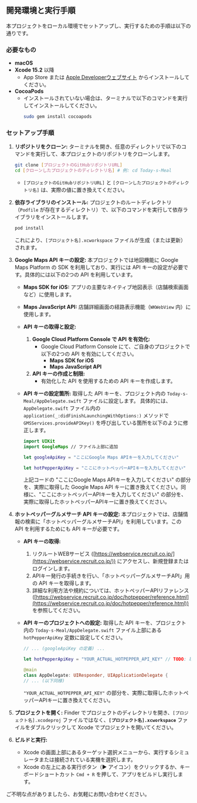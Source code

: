  ## 開発環境と実行手順

本プロジェクトをローカル環境でセットアップし、実行するための手順は以下の通りです。

### 必要なもの

*   **macOS**
*   **Xcode 15.2** 以降
    *   App Store または [Apple Developerウェブサイト](https://developer.apple.com/jp/xcode/) からインストールしてください。
*   **CocoaPods**
    *   インストールされていない場合は、ターミナルで以下のコマンドを実行してインストールしてください。
        ```bash
        sudo gem install cocoapods
        ```

### セットアップ手順

1.  **リポジトリをクローン:**
    ターミナルを開き、任意のディレクトリで以下のコマンドを実行して、本プロジェクトのリポジトリをクローンします。
    ```bash
    git clone [プロジェクトのGitHubリポジトリURL]
    cd [クローンしたプロジェクトのディレクトリ名] # 例: cd Today-s-Meal
    ```
    *   `[プロジェクトのGitHubリポジトリURL]` と `[クローンしたプロジェクトのディレクトリ名]` は、実際の値に置き換えてください。

2.  **依存ライブラリのインストール:**
    プロジェクトのルートディレクトリ（`Podfile` が存在するディレクトリ）で、以下のコマンドを実行して依存ライブラリをインストールします。
    ```bash
    pod install
    ```
    これにより、`[プロジェクト名].xcworkspace` ファイルが生成（または更新）されます。

3.  **Google Maps API キーの設定:**
    本プロジェクトでは地図機能に Google Maps Platform の SDK を利用しており、実行には API キーの設定が必要です。具体的には以下の2つの API を利用しています。
    *   **Maps SDK for iOS:** アプリの主要なネイティブ地図表示（店舗検索画面など）に使用します。
    *   **Maps JavaScript API:** 店舗詳細画面の経路表示機能（`WKWebView` 内）に使用します。

    *   **API キーの取得と設定:**
        1.  **Google Cloud Platform Console で API を有効化:**
            *   Google Cloud Platform Console にて、ご自身のプロジェクトで以下の2つの API を有効にしてください。
                *   **Maps SDK for iOS**
                *   **Maps JavaScript API**
        2.  **API キーの作成と制限:**
            *   有効化した API を使用するための API キーを作成します。
    *   **API キーの設定箇所:**
        取得した API キーを、プロジェクト内の `Today-s-Meal/AppDelegate.swift` ファイルに設定します。
        具体的には、`AppDelegate.swift` ファイル内の `application(_:didFinishLaunchingWithOptions:)` メソッドで `GMSServices.provideAPIKey()` を呼び出している箇所を以下のように修正します。

        ```swift
        import UIKit
        import GoogleMaps // ファイル上部に追加

        let googleApiKey = "ここにGoogle Maps APIキーを入力してください"

        let hotPepperApiKey = "ここにホットペッパーAPIキーを入力してください"

        ```
        上記コードの "ここにGoogle Maps APIキーを入力してください" の部分を、実際に取得した Google Maps API キーに置き換えてください。同様に、"ここにホットペッパーAPIキーを入力してください" の部分を、実際に取得したホットペッパーAPIキーに置き換えてください。

4.  **ホットペッパーグルメサーチ API キーの設定:**
    本プロジェクトでは、店舗情報の検索に「ホットペッパーグルメサーチAPI」を利用しています。この API を利用するためにも API キーが必要です。

    *   **API キーの取得:**
        1.  リクルートWEBサービス ([https://webservice.recruit.co.jp/](https://webservice.recruit.co.jp/)) にアクセスし、新規登録またはログインします。
        2.  APIキー発行の手続きを行い、「ホットペッパーグルメサーチAPI」用の API キーを取得します。
        3.  詳細な利用方法や規約については、ホットペッパーAPIリファレンス ([https://webservice.recruit.co.jp/doc/hotpepper/reference.html](https://webservice.recruit.co.jp/doc/hotpepper/reference.html)) を参照してください。

    *   **API キーのプロジェクトへの設定:**
        取得した API キーを、プロジェクト内の `Today-s-Meal/AppDelegate.swift` ファイル上部にある `hotPepperApiKey` 定数に設定してください。
        ```swift
        // ... (googleApiKey の定義) ...

        let hotPepperApiKey = "YOUR_ACTUAL_HOTPEPPER_API_KEY" // TODO: 取得したホットペッパーAPIキーに置き換えてください

        @main
        class AppDelegate: UIResponder, UIApplicationDelegate {
        // ... (以下同様)
        ```
        `"YOUR_ACTUAL_HOTPEPPER_API_KEY"` の部分を、実際に取得したホットペッパーAPIキーに置き換えてください。

5.  **プロジェクトを開く:**
    Finder でプロジェクトのディレクトリを開き、`[プロジェクト名].xcodeproj` ファイルではなく、**`[プロジェクト名].xcworkspace`** ファイルをダブルクリックして Xcode でプロジェクトを開いてください。

6.  **ビルドと実行:**
    *   Xcode の画面上部にあるターゲット選択メニューから、実行するシミュレータまたは接続されている実機を選択します。
    *   Xcode の左上にある実行ボタン（▶︎ アイコン）をクリックするか、キーボードショートカット `Cmd + R` を押して、アプリをビルドし実行します。

ご不明な点がありましたら、お気軽にお問い合わせください。


